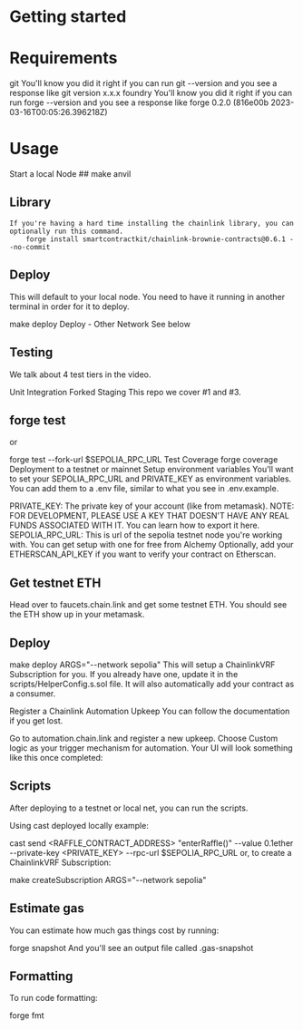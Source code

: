 # Getting started

# Requirements
git
    You'll know you did it right if you can run git --version and you see a response like git version x.x.x
foundry
    You'll know you did it right if you can run forge --version and you see a response like forge 0.2.0 (816e00b 2023-03-16T00:05:26.396218Z)

 # Usage
Start a local Node
        ## make anvil
## Library
    If you're having a hard time installing the chainlink library, you can optionally run this command.
        forge install smartcontractkit/chainlink-brownie-contracts@0.6.1 --no-commit

## Deploy
This will default to your local node. You need to have it running in another terminal in order for it to deploy.

make deploy
Deploy - Other Network
See below

## Testing
We talk about 4 test tiers in the video.

Unit
Integration
Forked
Staging
This repo we cover #1 and #3.

 ## forge test
or

forge test --fork-url $SEPOLIA_RPC_URL
Test Coverage
forge coverage
Deployment to a testnet or mainnet
Setup environment variables
You'll want to set your SEPOLIA_RPC_URL and PRIVATE_KEY as environment variables. You can add them to a .env file, similar to what you see in .env.example.

PRIVATE_KEY: The private key of your account (like from metamask). NOTE: FOR DEVELOPMENT, PLEASE USE A KEY THAT DOESN'T HAVE ANY REAL FUNDS ASSOCIATED WITH IT.
You can learn how to export it here.
SEPOLIA_RPC_URL: This is url of the sepolia testnet node you're working with. You can get setup with one for free from Alchemy
Optionally, add your ETHERSCAN_API_KEY if you want to verify your contract on Etherscan.

## Get testnet ETH
Head over to faucets.chain.link and get some testnet ETH. You should see the ETH show up in your metamask.

## Deploy
make deploy ARGS="--network sepolia"
This will setup a ChainlinkVRF Subscription for you. If you already have one, update it in the scripts/HelperConfig.s.sol file. It will also automatically add your contract as a consumer.

Register a Chainlink Automation Upkeep
You can follow the documentation if you get lost.

Go to automation.chain.link and register a new upkeep. Choose Custom logic as your trigger mechanism for automation. Your UI will look something like this once completed:

## Scripts
After deploying to a testnet or local net, you can run the scripts.

Using cast deployed locally example:

cast send <RAFFLE_CONTRACT_ADDRESS> "enterRaffle()" --value 0.1ether --private-key <PRIVATE_KEY> --rpc-url $SEPOLIA_RPC_URL
or, to create a ChainlinkVRF Subscription:

make createSubscription ARGS="--network sepolia"
## Estimate gas
You can estimate how much gas things cost by running:

 forge snapshot
And you'll see an output file called .gas-snapshot

## Formatting
To run code formatting:

forge fmt
